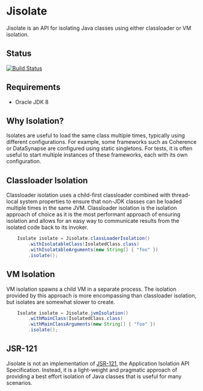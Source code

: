 # Jisolate

Jisolate is an API for isolating Java classes using either classloader or VM isolation. 

## Status
[![Build Status](https://travis-ci.org/chrisgleissner/jisolate.svg?branch=master)](https://travis-ci.org/chrisgleissner/jisolate)

## Requirements
- Oracle JDK 8

## Why Isolation?

Isolates are useful to load the same class multiple times, typically using different configurations.
For example, some frameworks such as Coherence or DataSynapse are configured using static 
singletons. For tests, it is often useful to start multiple instances of these frameworks, 
each with its own configuration.  


## Classloader Isolation

Classloader isolation uses a child-first classloader combined with thread-local system properties
to ensure that non-JDK classes can be loaded multiple times in the same JVM. Classloader isolation
is the isolation approach of choice as it is the most performant approach of ensuring isolation
and allows for an easy way to communicate results from the isolated code back to its invoker.

```java
    Isolate isolate = Jisolate.classLoaderIsolation()
        .withIsolatableClass(IsolatedClass.class)
        .withIsolatableArguments(new String[] { "foo" })
        .isolate();
```

## VM Isolation

VM isolation spawns a child VM in a separate process. The isolation provided by this approach
is more encompassing than classloader isolation, but isolates are somewhat slower to create.

```java
    Isolate isolate = Jisolate.jvmIsolation()
        .withMainClass(IsolatedClass.class)
        .withMainClassArguments(new String[] { "foo" })
        .isolate();
```

## JSR-121

Jisolate is not an implementation of <a href="http://www.jcp.org/en/jsr/detail?id=121">JSR-121</a>, the Application
Isolation API Specification. Instead, it is a light-weight and pragmatic approach of providing
a best effort isolation of Java classes that is useful for many scenarios.

